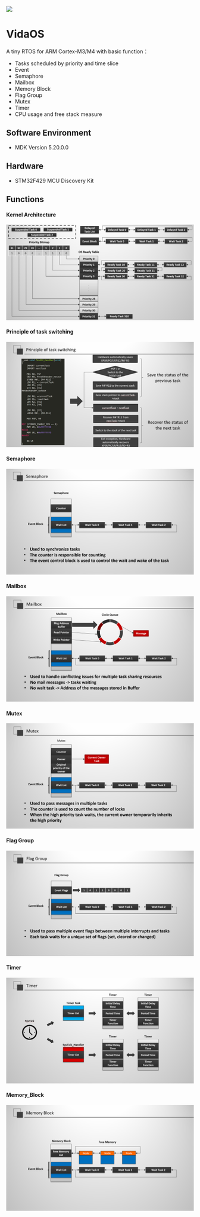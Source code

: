 ![](http://media.thanhnt.com/2015/07/rtos-la-gi.png)

VidaOS
=========================
A tiny RTOS for ARM Cortex-M3/M4 with basic function：

* Tasks scheduled by priority and time slice
* Event
* Semaphore
* Mailbox
* Memory Block
* Flag Group
* Mutex
* Timer
* CPU usage and free stack measure


Software Environment
------------

* MDK Version 5.20.0.0


Hardware
------------
* STM32F429 MCU Discovery Kit


Functions
------------
#### Kernel Architecture
![](https://github.com/VidaLay/VidaOS_STM32F429/blob/master/Picture/Overview.png?raw=true)

#### Principle of task switching
![](https://github.com/VidaLay/VidaOS_STM32F429/blob/master/Picture/task_switch.png?raw=true)

#### Semaphore
![](https://github.com/VidaLay/VidaOS_STM32F429/blob/master/Picture/Semaphore.png?raw=true)

#### Mailbox
![](https://github.com/VidaLay/VidaOS_STM32F429/blob/master/Picture/Mailbox.png?raw=true)

#### Mutex
![](https://github.com/VidaLay/VidaOS_STM32F429/blob/master/Picture/Mutex.png?raw=true)

#### Flag Group
![](https://github.com/VidaLay/VidaOS_STM32F429/blob/master/Picture/FlagGroup.png?raw=true)

#### Timer
![](https://github.com/VidaLay/VidaOS_STM32F429/blob/master/Picture/Timer.png?raw=true)

#### Memory_Block
![](https://github.com/VidaLay/VidaOS_STM32F429/blob/master/Picture/Memory_Block.png?raw=true)
